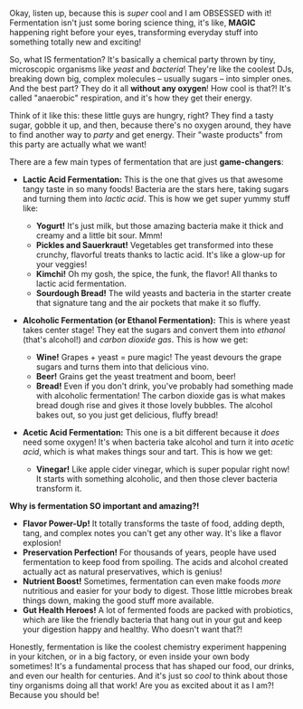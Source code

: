 Okay, listen up, because this is *super* cool and I am OBSESSED with it! Fermentation isn't just some boring science thing, it's like, **MAGIC** happening right before your eyes, transforming everyday stuff into something totally new and exciting!

So, what IS fermentation? It's basically a chemical party thrown by tiny, microscopic organisms like *yeast* and *bacteria*! They're like the coolest DJs, breaking down big, complex molecules – usually sugars – into simpler ones. And the best part? They do it all **without any oxygen**! How cool is that?! It's called "anaerobic" respiration, and it's how they get their energy.

Think of it like this: these little guys are hungry, right? They find a tasty sugar, gobble it up, and then, because there's no oxygen around, they have to find another way to *party* and get energy. Their "waste products" from this party are actually what we want!

There are a few main types of fermentation that are just **game-changers**:

* **Lactic Acid Fermentation:** This is the one that gives us that awesome tangy taste in so many foods! Bacteria are the stars here, taking sugars and turning them into *lactic acid*. This is how we get super yummy stuff like:
    * **Yogurt!** It's just milk, but those amazing bacteria make it thick and creamy and a little bit sour. Mmm!
    * **Pickles and Sauerkraut!** Vegetables get transformed into these crunchy, flavorful treats thanks to lactic acid. It's like a glow-up for your veggies!
    * **Kimchi!** Oh my gosh, the spice, the funk, the flavor! All thanks to lactic acid fermentation.
    * **Sourdough Bread!** The wild yeasts and bacteria in the starter create that signature tang and the air pockets that make it so fluffy.

* **Alcoholic Fermentation (or Ethanol Fermentation):** This is where yeast takes center stage! They eat the sugars and convert them into *ethanol* (that's alcohol!) and *carbon dioxide gas*. This is how we get:
    * **Wine!** Grapes + yeast = pure magic! The yeast devours the grape sugars and turns them into that delicious vino.
    * **Beer!** Grains get the yeast treatment and boom, beer!
    * **Bread!** Even if you don't drink, you've probably had something made with alcoholic fermentation! The carbon dioxide gas is what makes bread dough rise and gives it those lovely bubbles. The alcohol bakes out, so you just get delicious, fluffy bread!

* **Acetic Acid Fermentation:** This one is a bit different because it *does* need some oxygen! It's when bacteria take alcohol and turn it into *acetic acid*, which is what makes things sour and tart. This is how we get:
    * **Vinegar!** Like apple cider vinegar, which is super popular right now! It starts with something alcoholic, and then those clever bacteria transform it.

**Why is fermentation SO important and amazing?!**
* **Flavor Power-Up!** It totally transforms the taste of food, adding depth, tang, and complex notes you can't get any other way. It's like a flavor explosion!
* **Preservation Perfection!** For thousands of years, people have used fermentation to keep food from spoiling. The acids and alcohol created actually act as natural preservatives, which is genius!
* **Nutrient Boost!** Sometimes, fermentation can even make foods *more* nutritious and easier for your body to digest. Those little microbes break things down, making the good stuff more available.
* **Gut Health Heroes!** A lot of fermented foods are packed with probiotics, which are like the friendly bacteria that hang out in your gut and keep your digestion happy and healthy. Who doesn't want that?!

Honestly, fermentation is like the coolest chemistry experiment happening in your kitchen, or in a big factory, or even inside your own body sometimes! It's a fundamental process that has shaped our food, our drinks, and even our health for centuries. And it's just so *cool* to think about those tiny organisms doing all that work! Are you as excited about it as I am?! Because you should be!